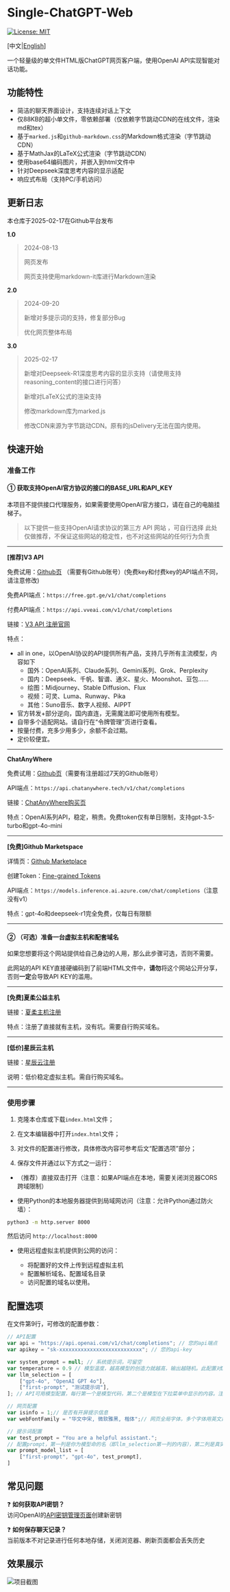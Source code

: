 # Single-ChatGPT-Web

[![License: MIT](https://img.shields.io/badge/License-MIT-yellow.svg)](https://opensource.org/licenses/MIT)

[中文|[English](README-en.md)]

一个轻量级的单文件HTML版ChatGPT网页客户端，使用OpenAI API实现智能对话功能。

## 功能特性

- 简洁的聊天界面设计，支持连续对话上下文
- 仅88KB的超小单文件，零依赖部署（仅依赖字节跳动CDN的在线文件，渲染md和tex）
- 基于`marked.js`和`github-markdown.css`的Markdown格式渲染（字节跳动CDN）
- 基于MathJax的LaTeX公式渲染（字节跳动CDN）
- 使用base64编码图片，并嵌入到html文件中
- 针对Deepseek深度思考内容的显示适配
- 响应式布局（支持PC/手机访问）

## 更新日志

本仓库于2025-02-17在Github平台发布

**1.0**

> 2024-08-13
>
> 网页发布
>
> 网页支持使用markdown-it库进行Markdown渲染

**2.0**

> 2024-09-20
>
> 新增对多提示词的支持，修复部分Bug
>
> 优化网页整体布局

**3.0**

> 2025-02-17
>
> 新增对Deepseek-R1深度思考内容的显示支持（请使用支持reasoning_content的接口进行问答）
>
> 新增对LaTeX公式的渲染支持
>
> 修改markdown库为marked.js
>
> 修改CDN来源为字节跳动CDN。原有的jsDelivery无法在国内使用。

## 快速开始

### 准备工作
#### ① 获取支持OpenAI官方协议的接口的BASE_URL和API_KEY
本项目不提供接口代理服务，如果需要使用OpenAI官方接口，请在自己的电脑挂梯子。

> 以下提供一些支持OpenAI请求协议的第三方 API 网站 ，可自行选择
> 此处仅做推荐，不保证这些网站的稳定性，也不对这些网站的任何行为负责

----------

**[推荐]V3 API**

免费试用：[Github页](https://github.com/popjane/free_chatgpt_api) （需要有Github账号）(免费key和付费key的API端点不同，请注意修改)

免费API端点：`https://free.gpt.ge/v1/chat/completions`

付费API端点：`https://api.vveai.com/v1/chat/completions`

链接：[V3 API 注册官网](https://api.v3.cm/register?aff=TVyz)

特点：

- all in one，以OpenAI协议的API提供所有产品，支持几乎所有主流模型，内容如下
  - 国外：OpenAI系列、Claude系列、Gemini系列、Grok、Perplexity
  - 国内：Deepseek、千帆、智谱、通义、星火、Moonshot、豆包……
  - 绘图：Midjourney、Stable Diffusion、Flux
  - 视频：可灵、Luma、Runway、Pika
  - 其他：Suno音乐、数字人视频、AIPPT
- 官方转发+部分逆向，国内直连，无需魔法即可使用所有模型。
- 自带多个适配网站。请自行在“令牌管理”页进行查看。
- 按量付费，充多少用多少，余额不会过期。
- 定价较便宜。

----------

**ChatAnyWhere**

免费试用：[Github页](https://github.com/chatanywhere/GPT_API_free)（需要有注册超过7天的Github账号）

API端点：`https://api.chatanywhere.tech/v1/chat/completions`

链接：[ChatAnyWhere购买页](https://api.chatanywhere.tech/#/shop/)

特点：OpenAI系列API，稳定，稍贵。免费token仅有单日限制，支持gpt-3.5-turbo和gpt-4o-mini

-------------

**[免费]Github Marketspace**

详情页：[Github Marketplace](https://github.com/marketplace)

创建Token：[Fine-grained Tokens](https://github.com/settings/personal-access-tokens)

API端点：`https://models.inference.ai.azure.com/chat/completions`（注意没有v1）

特点：gpt-4o和deepseek-r1完全免费，仅每日有限额

----------

#### ② （可选）准备一台虚拟主机和配套域名

如果您想要将这个网站提供给自己身边的人用，那么此步骤可选，否则不需要。

此网站的API KEY直接硬编码到了前端HTML文件中，**请勿**将这个网站公开分享，否则**一定**会导致API KEY的滥用。

---------------

**[免费]夏柔公益主机**

链接：[夏柔主机注册](https://developer.user.api.apii.cn/user/register.html)

特点：注册了直接就有主机，没有坑。需要自行购买域名。

-------------

**[低价]星辰云主机**

链接：[星辰云注册](https://starxn.com/aff/BZMELGNG)

说明：低价稳定虚拟主机。需自行购买域名。

----------

### 使用步骤
1. 克隆本仓库或下载`index.html`文件；

2. 在文本编辑器中打开`index.html`文件；

3. 对文件的配置进行修改，具体修改内容可参考后文“配置选项”部分；

4. 保存文件并通过以下方式之一运行：
- （推荐）直接双击打开（注意：如果API端点在本地，需要关闭浏览器CORS跨域限制）

- 使用Python的本地服务器提供到局域网访问（注意：允许Python通过防火墙）：
 ```bash
 python3 -m http.server 8000
 ```
 然后访问 `http://localhost:8000`

- 使用远程虚拟主机提供到公网的访问：

  - 将配置好的文件上传到远程虚拟主机
  - 配置解析域名、配置域名目录
  - 访问配置的域名以使用。

## 配置选项

在文件第9行，可修改的配置参数：

```javascript
// API配置
var api = "https://api.openai.com/v1/chat/completions"; // 您的api端点
var apikey = "sk-xxxxxxxxxxxxxxxxxxxxxxxxxxx"; // 您的api-key

var system_prompt = null; // 系统提示词，可留空
var temperature = 0.9 // 模型温度，越高模型的创造力就越高，输出越随机。此配置对Deepseek-R1无效。
var llm_selection = [
    ["gpt-4o", "OpenAI GPT 4o"],
    ["first-prompt", "测试提示词"],
]; // API可用模型配置，每行第一个是模型代码，第二个是模型在下拉菜单中显示的内容。注意数组尾部逗号。

// 网页配置
var isinfo = 1;// 是否有开屏提示信息
var webFontFamily = "华文中宋, 微软雅黑, 楷体";// 网页全局字体，多个字体用英文逗号隔开，越靠前优先级越高

// 提示词配置
var test_prompt = "You are a helpful assistant.";
// 配置prompt，第一列是你为模型命的名（即llm_selection第一列的内容），第二列是真实使用的模型，第三列是提示词变量名。此处配置的提示词会覆盖system_prompt。
var prompt_model_list = [
    ["first-prompt", "gpt-4o", test_prompt],
]
```

## 常见问题

❓ **如何获取API密钥？**  
访问OpenAI的[API密钥管理页面](https://platform.openai.com/account/api-keys)创建新密钥

❓ **如何保存聊天记录？**  
当前版本不对记录进行任何本地存储，关闭浏览器、刷新页面都会丢失历史

## 效果展示

![项目截图](doc/img/screenshot1.png)

